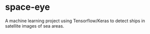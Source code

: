 # space-eye

A machine learning project using Tensorflow/Keras to detect ships in satellite images of sea areas.
